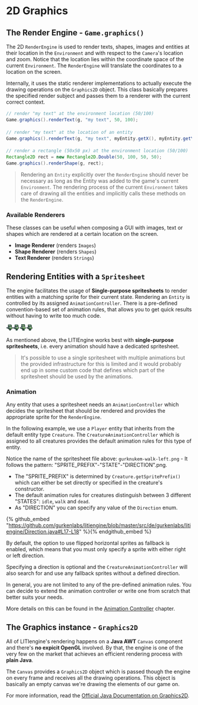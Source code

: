 # 2D Graphics

## The Render Engine - `Game.graphics()`

The 2D `RenderEngine` is used to render texts, shapes, images and entities at their location in the `Environment` and with respect to the `Camera`'s location and zoom. Notice that the location lies within the coordinate space of the current `Environment`. The `RenderEngine` will translate the coordinates to a location on the screen.

Internally, it uses the static renderer implementations to actually execute the drawing operations on the `Graphics2D` object. This class basically prepares the specified render subject and passes them to a renderer with the current correct context.

```java
// render "my text" at the environment location (50/100)
Game.graphics().renderText(g, "my text", 50, 100);

// render "my text" at the location of an entity
Game.graphics().renderText(g, "my text", myEntity.getX(), myEntity.getY());

// render a rectangle (50x50 px) at the environment location (50/100)
Rectangle2D rect = new Rectangle2D.Double(50, 100, 50, 50);
Game.graphics().renderShape(g, rect);
```

> Rendering an `Entity` explicitly over the `RenderEngine` should never be necessary as long as the Entity was added to the game's current `Environment`. The rendering process of the current `Environment` takes care of drawing all the entities and implicitly calls these methods on the `RenderEngine`.

### Available Renderers

These classes can be useful when composing a GUI with images, text or shapes which are rendered at a certain location on the screen.

* **Image Renderer** \(renders `Images`\)
* **Shape Renderer** \(renders `Shapes`\)
* **Text Renderer** \(renders `Strings`\)

## Rendering Entities with a `Spritesheet`

The engine facilitates the usage of **Single-purpose spritesheets** to render entities with a matching sprite for their current state.
Rendering an `Entity` is controlled by its assigned `AnimationController`. There is a pre-defined convention-based set of animation rules,
that allows you to get quick results without having to write too much code. 

![Example: Spritesheet for walking left - gurknukem-walk-left.png](../../.gitbook/assets/gurknukem-walk-left.png)

As mentioned above, the LITIEngine works best with **single-purpose spritesheets**, i.e. every animation should have a dedicated spritesheet. 

> It's possible to use a single spritesheet with multiple animations but the provided infrastructure for this is limited and it would probably end up in some custom code that defines 
which part of the spritesheet should be used by the animations.

### Animation

Any entity that uses a spritesheet needs an `AnimationController` which decides the spritesheet that should be rendered and provides the appropriate sprite for the `RenderEngine`.

In the following example, we use a `Player` entity that inherits from the default entity type `Creature`.
The `CreatureAnimationController` which is assigned to all creatures provides the default animation rules for this type of entity.

Notice the name of the spritesheet file above: `gurknukem-walk-left.png` - It follows the pattern: "SPRITE_PREFIX"-"STATE"-"DIRECTION".png. 
 * The "SPRITE_PREFIX" is determined by `Creature.getSpritePrefix()` which can either be set directly or specified in the creature's constructor.
 * The default animation rules for creatures distinguish between 3 different "STATES": `idle`, `walk` and `dead`.
 * As "DIRECTION" you can specify any value of the `Direction` enum. 

{% github_embed "https://github.com/gurkenlabs/litiengine/blob/master/src/de/gurkenlabs/litiengine/Direction.java#L17-L18" %}{% endgithub_embed %}

By default, the option to use flipped horizontal sprites as fallback is enabled, which means that you must only specify a sprite with either right or left direction.

Specifying a direction is optional and the `CreatureAnimationController` will also search for and use any fallback sprites without a defined direction.

In general, you are not limited to any of the pre-defined animation rules. You can decide to extend the animation controller or write one from scratch
that better suits your needs.

More details on this can be found in the [Animation Controller](basics/control-entities/animation-controller.md) chapter.

## The Graphics instance - `Graphics2D`

All of LITIengine's rendering happens on a **Java AWT** `Canvas` component and there's **no expicit OpenGL** involved. By that, the engine is one of the very few on the market that achieves an efficient rendering process with **plain Java**.

The `Canvas` provides a `Graphics2D` object which is passed though the engine on every frame and receives all the drawing operations. This object is basically an empty canvas we're drawing the elements of our game on.

For more information, read the [Official Java Documentation on Graphics2D](https://docs.oracle.com/javase/7/docs/api/java/awt/Graphics2D.html).

